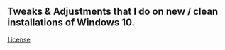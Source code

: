 ## Tweaks &amp; Adjustments that I do on new / clean installations of Windows 10.

[License](https://github.com/SanGraphic/Windows-10/blob/main/LICENSE)
